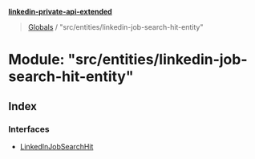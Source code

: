 **[linkedin-private-api-extended](../README.md)**

> [Globals](../globals.md) / "src/entities/linkedin-job-search-hit-entity"

# Module: "src/entities/linkedin-job-search-hit-entity"

## Index

### Interfaces

* [LinkedInJobSearchHit](../interfaces/_src_entities_linkedin_job_search_hit_entity_.linkedinjobsearchhit.md)
